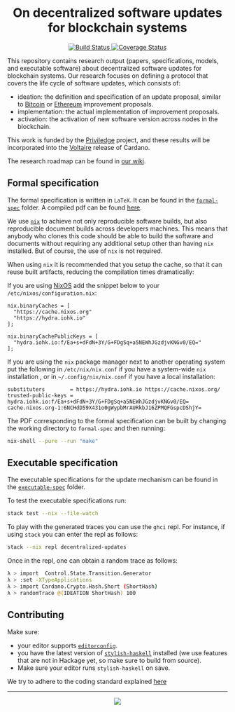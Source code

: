 <h1 align="center">On decentralized software updates for blockchain systems</h1>

<p align="center">
  <a href="https://buildkite.com/input-output-hk/decentralized-software-updates">
    <img alt="Build Status" src="https://img.shields.io/buildkite/0400e4f455135087dc9f04095439712f6c0225226e9d2ab623/master?style=for-the-badge"/>
  </a>
  <a href="https://coveralls.io/github/input-output-hk/decentralized-software-updates?branch=master">
    <img alt="Coverage Status" src="https://img.shields.io/coveralls/github/input-output-hk/decentralized-software-updates?style=for-the-badge"/>
  </a>
</p>

This repository contains research output (papers, specifications, models, and
executable software) about decentralized software updates for blockchain
systems. Our research focuses on defining a protocol that covers the life cycle
of software updates, which consists of:

- ideation: the definition and specification of an update proposal, similar to
  [Bitcoin](https://github.com/bitcoin/bips) or
  [Ethereum](https://github.com/ethereum/EIPs) improvement proposals.
- implementation: the actual implementation of improvement proposals.
- activation: the activation of new software version across nodes in the
  blockchain.


This work is funded by the [Priviledge](https://priviledge-project.eu/) project,
and these results will be incorporated into the
[Voltaire](https://cardanoroadmap.com/en/voltaire/) release of Cardano.

The research roadmap can be found in [our
wiki](https://github.com/input-output-hk/decentralized-software-updates/wiki/Roadmap).

## Formal specification

The formal specification is written in `LaTeX`. It can be found in the
[`formal-spec`](./formal-spec) folder. A compiled pdf can be found [here](https://hydra.iohk.io/job/Cardano/decentralized-software-updates/decentralizedUpdatesSpec/latest/download-by-type/doc-pdf/decentralized-updates).

We use [`nix`](https://nixos.org/nix/download.html) to achieve not only
reproducible software builds, but also reproducible document builds across
developers machines. This means that anybody who clones this code should be able
to build the software and documents without requiring any additional setup other
than having `nix` installed. But of course, the use of `nix` is not required.

When using `nix` it is recommended that you setup the cache, so that it can
reuse built artifacts, reducing the compilation times dramatically:

If you are using [NixOS](https://nixos.org/) add the snippet below to your
`/etc/nixos/configuration.nix`:

```
nix.binaryCaches = [
  "https://cache.nixos.org"
  "https://hydra.iohk.io"
];

nix.binaryCachePublicKeys = [
  "hydra.iohk.io:f/Ea+s+dFdN+3Y/G+FDgSq+a5NEWhJGzdjvKNGv0/EQ="
];
```

If you are using the `nix` package manager next to another operating system put
the following in `/etc/nix/nix.conf` if you have a system-wide `nix`
installation , or in `~/.config/nix/nix.conf` if you have a local installation:

```
substituters        = https://hydra.iohk.io https://cache.nixos.org/
trusted-public-keys = hydra.iohk.io:f/Ea+s+dFdN+3Y/G+FDgSq+a5NEWhJGzdjvKNGv0/EQ= cache.nixos.org-1:6NCHdD59X431o0gWypbMrAURkbJ16ZPMQFGspcDShjY=
```

The PDF corresponding to the formal specification can be built by changing the
working directory to `formal-spec` and then running:

```sh
nix-shell --pure --run "make"
```

## Executable specification

The executable specifications for the update mechanism can be found in the
[`executable-spec`](executable-spec/) folder.

To test the executable specifications run:

```sh
stack test --nix --file-watch
```

To play with the generated traces you can use the `ghci` repl. For instance, if
using `stack` you can enter the repl as follows:

```sh
stack --nix repl decentralized-updates
```

Once in the repl, one can obtain a random trace as follows:

```sh
λ > import  Control.State.Transition.Generator
λ > :set -XTypeApplications
λ > import Cardano.Crypto.Hash.Short (ShortHash)
λ > randomTrace @(IDEATION ShortHash) 100
```

## Contributing

Make sure:

- your editor supports [`editorconfig`](https://editorconfig.org/).
- you have the latest version of
  [`stylish-haskell`](https://github.com/jaspervdj/stylish-haskell/) installed
  (we use features that are not in Hackage yet, so make sure to build from
  source).
- Make sure your editor runs `stylish-haskell` on save.

We try to adhere to the coding standard explained
[here](https://github.com/input-output-hk/cardano-wallet/wiki/Coding-Standards)

<hr/>

<p align="center">
  <a href="https://github.com/input-output-hk/decentralized-software-updates/blob/master/LICENSE">
    <img src="https://img.shields.io/github/license/input-output-hk/cardano-wallet.svg?style=for-the-badge"/>
  </a>
</p>
